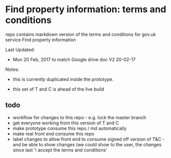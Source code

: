# Find property information: terms and conditions

repo contains markdown version of the terms and conditions for gov.uk service Find property information

Last Updated:
* Mon 20 Feb, 2017 to match Google drive doc V2 20-02-17 

Notes:
* this is currently duplicated inside the prototype.

* this set of T and C is ahead of the live build

## todo
* workflow for changes to this repo - e.g. lock the master branch
* get everyone working from this version of T and C
* make prototype consume this repo / md automatically
* make real front end consume this repo
* label changes to allow front end to consume signed off version of T&C - and be able to show changes (we could show to the user, the changes since last 'i accept the terms and conditions'